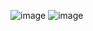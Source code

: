 ![image](https://github.com/bo-gyeong/Algo/assets/58285947/22622f9d-fe53-4886-9ff5-14b7d5d73610)
![image](https://github.com/bo-gyeong/Algo/assets/58285947/44a688e1-bf2a-4014-8dda-dd45229a5890)
